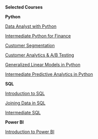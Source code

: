 **Selected Courses**

**Python**

[Data Analyst with Python](https://www.datacamp.com/statement-of-accomplishment/track/a41caa8b23adc8d6621353a02d2654177bcb59dd)

[Intermediate Python for Finance](https://www.datacamp.com/statement-of-accomplishment/course/854f5875e0e1fd28b6d2e2c83e097bc7e3bb22ea)

[Customer Segmentation](https://www.datacamp.com/statement-of-accomplishment/course/d4b1a28e950519d8f73f105d60e38ed73ecd439b)

[Customer Analytics & A/B Testing](https://www.datacamp.com/statement-of-accomplishment/course/78e9d3ccbcbb4192ba391c49f52f9ad0f6e67578)

[Generalized Linear Models in Python](https://www.datacamp.com/statement-of-accomplishment/course/4a475278e2ae461ccece25b8522cf471a24bd5af)

[Intermediate Predictive Analytics in Python](https://www.datacamp.com/statement-of-accomplishment/course/16df86f3b933606c53bc51933a54ff5da83fa078)

**SQL**

[Introduction to SQL](https://www.datacamp.com/statement-of-accomplishment/course/d0dd4d30f5741704bf45a1e618f1f29686160ed9)

[Joining Data in SQL](https://www.datacamp.com/statement-of-accomplishment/course/98f1d997c928906942137bc31fa66f666f83722e)

[Intermediate SQL](https://www.datacamp.com/statement-of-accomplishment/course/1042b073f485713724dafb0e7d51006a3f6faf19)

**Power BI**

[Introduction to Power BI](https://www.datacamp.com/statement-of-accomplishment/course/1147d2f8acb72976b639ba5922ef49bf00efcc05)


